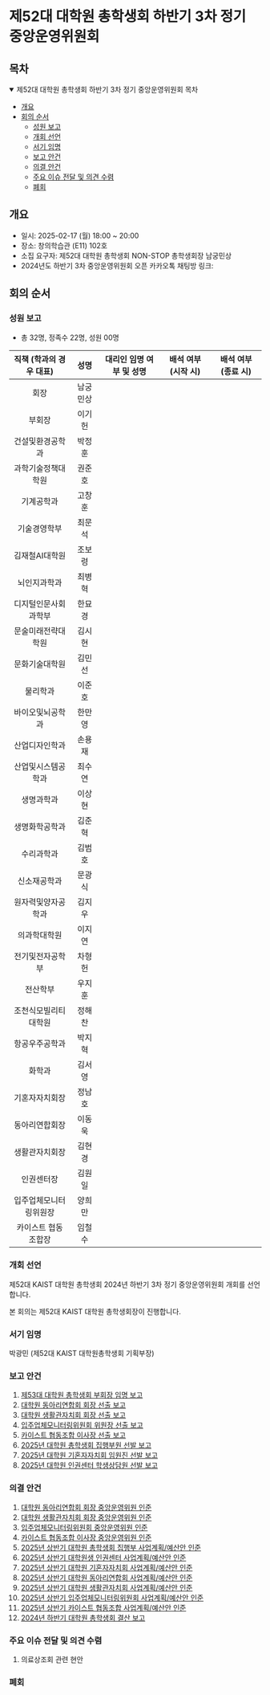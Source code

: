 제52대 대학원 총학생회 하반기 3차 정기 중앙운영위원회 
===

## 목차

<details open>
<summary>제52대 대학원 총학생회 하반기 3차 정기 중앙운영위원회 목차</summary>
  
- [개요](#개요) 
- [회의 순서](#회의-순서) 
	- [성원 보고](#성원-보고) 
	- [개회 선언](#개회-선언) 
	- [서기 임명](#서기-임명) 
	- [보고 안건](#보고-안건) 
	- [의결 안건](#의결-안건) 
	- [주요 이슈 전달 및 의견 수렴](#주요-이슈-전달-및-의견-수렴) 
	- [폐회](#폐회) 
</details>

## 개요 
- 일시: 2025-02-17 (월) 18:00 ~ 20:00
- 장소: 창의학습관 (E11) 102호 
- 소집 요구자: 제52대 대학원 총학생회 NON-STOP 총학생회장 남궁민상
- 2024년도 하반기 3차 중앙운영위원회 오픈 카카오톡 채팅방 링크: 

## 회의 순서
### 성원 보고
- 총 32명, 정족수 22명, 성원 00명

| 직책 (학과의 경우 대표) | 성명 | 대리인 임명 여부 및 성명 | 배석 여부 (시작 시) | 배석 여부 (종료 시) |
|:---:|:---:|:---:|:---:|:---:|
| 회장 | 남궁민상 |   |    |   |
| 부회장 | 이기헌 |   |    |   |
| 건설및환경공학과 | 박정훈 |   |    |   |
| 과학기술정책대학원 | 권준호 |   |    |   |
| 기계공학과 | 고창훈 |   |    |   |
| 기술경영학부 | 최문석 |   |    |   |
| 김재철AI대학원 | 조보령 |   |    |   |
| 뇌인지과학과 | 최병혁 |   |    |   |
| 디지털인문사회과학부 | 한묘경 |   |    |   |
| 문술미래전략대학원 | 김시현 |   |    |   |
| 문화기술대학원 | 김민선 |   |    |   |
| 물리학과 | 이준호 |   |    |   |
| 바이오및뇌공학과 | 한만영 |   |    |   |
| 산업디자인학과 | 손용재 |   |    |   |
| 산업및시스템공학과 | 최수연 |   |    |   |
| 생명과학과 | 이상현 |   |    |   |
| 생명화학공학과 | 김준혁 |   |    |   |
| 수리과학과 | 김범호 |   |    |   |
| 신소재공학과 | 문광식 |   |    |   |
| 원자력및양자공학과 | 김지우 |   |    |   |
| 의과학대학원 | 이지연 |   |    |   |
| 전기및전자공학부 | 차형헌 |   |    |   |
| 전산학부 | 우지훈 |   |    |   |
| 조천식모빌리티대학원 | 정해찬 |   |    |   |
| 항공우주공학과 | 박지혁 |   |    |   |
| 화학과 | 김서영 |   |    |   |
| 기혼자자치회장 | 정남호 |   |    |   |
| 동아리연합회장 | 이동욱 |   |    |   |
| 생활관자치회장 | 김현경 |   |    |   |
| 인권센터장 | 김원일 |   |    |   |
| 입주업체모니터링위원장 | 양희만 |   |    |   |
| 카이스트 협동조합장 | 임철수 |   |    |   |

### 개회 선언
제52대 KAIST 대학원 총학생회 2024년 하반기 3차 정기 중앙운영위원회 개회를 선언합니다. 

본 회의는 제52대 KAIST 대학원 총학생회장이 진행합니다.

### 서기 임명
박광민 (제52대 KAIST 대학원총학생회 기획부장)

### 보고 안건
1. [제53대 대학원 총학생회 부회장 임명 보고](보고안건/원총_부회장.md)
2. [대학원 동아리연합회 회장 선출 보고](보고안건/동연_선출보고.md)
3. [대학원 생활관자치회 회장 선출 보고](보고안건/생자회_선출보고.md)
4. [입주업체모니터링위원회 위원장 선출 보고](보고안건/입모위_선출보고.md)
5. [카이스트 협동조합 이사장 선출 보고](보고안건/협동조합_선출보고.md)
6. [2025년 대학원 총학생회 집행부원 선발 보고](보고안건/원총_집행부.md)
7. [2025년 대학원 기혼자자치회 임원진 선발 보고](보고안건/기자회_임원진.md)
8. [2025년 대학원 인권센터 학생상담원 선발 보고](보고안건/인권센터_학생상담원.md)

### 의결 안건
1. [대학원 동아리연합회 회장 중앙운영위원 인준](의결안건/동연/동연_중운위원.md) 
2. [대학원 생활관자치회 회장 중앙운영위원 인준](의결안건/생자회/생자회_중운위원.md)
3. [입주업체모니터링위원회 중앙운영위원 인준](의결안건/입모위/입모위_중운위원.md)
4. [카이스트 협동조합 이사장 중앙운영위원 인준](의결안건/협동조합/협동조합_중운위원.md)
5. [2025년 상반기 대학원 총학생회 집행부 사업계획/예산안 인준](의결안건/원총/원총_사업계획.md)
6. [2025년 상반기 대학원생 인권센터 사업계획/예산안 인준](의결안건/인권센터/인권센터_사업계획.md) 
7. [2025년 상반기 대학원 기혼자자치회 사업계획/예산안 인준](의결안건/기자회/기자회_사업계획.md) 
8. [2025년 상반기 대학원 동아리연합회 사업계획/예산안 인준](의결안건/동연/동연_사업계획.md) 
9. [2025년 상반기 대학원 생활관자치회 사업계획/예산안 인준](의결안건/생자회/생자회_사업계획.md)
10. [2025년 상반기 입주업체모니터링위원회 사업계획/예산안 인준](의결안건/입모위/입모위_사업계획.md)
11. [2025년 상반기 카이스트 협동조합 사업계획/예산안 인준](의결안건/협동조합/협동조합_사업계획.md)
12. [2024년 하반기 대학원 총학생회 결산 보고](의결안건/하반기총학생회결산.md)

### 주요 이슈 전달 및 의견 수렴
1. 의료상조회 관련 현안

### 폐회

